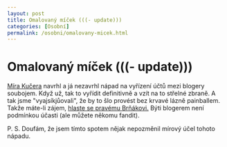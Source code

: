 ```yaml
---
layout: post
title: Omalovaný míček (((- update)))
categories: [Osobní]
permalink: /osobni/omalovany-micek.html
---
```

# Omalovaný míček (((- update)))

[Míra Kučera](http://www.continue.cz/) navrhl a já nezavrhl nápad na vyřízení účtů mezi blogery soubojem. Když už, tak to vyřídit definitivně a vzít na to střelné zbraně. A tak jsme "vyajsíkjůovali", že by to šlo provést bez krvavé lázně painballem. Takže máte-li zájem, [hlaste se pravému Brňákovi.](http://www.continue.cz/2003-10.html#262133) Býti blogerem není podmínkou účasti (ale můžete někomu fandit).

P. S. Doufám, že jsem tímto spotem nějak nepozměnil mírový účel tohoto nápadu.

